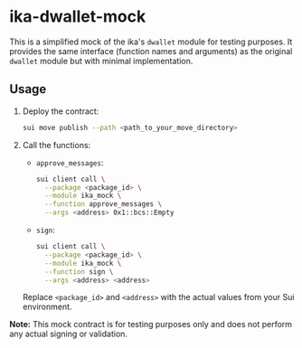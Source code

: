 # ika-dwallet-mock

This is a simplified mock of the ika's `dwallet` module for testing purposes. It provides the same interface (function names and arguments) as the original `dwallet` module but with minimal implementation.

## Usage

1. Deploy the contract:

   ```bash
   sui move publish --path <path_to_your_move_directory>
   ```

2. Call the functions:

   - `approve_messages`:

     ```bash
     sui client call \
       --package <package_id> \
       --module ika_mock \
       --function approve_messages \
       --args <address> 0x1::bcs::Empty
     ```

   - `sign`:

     ```bash
     sui client call \
       --package <package_id> \
       --module ika_mock \
       --function sign \
       --args <address> <address>
     ```

   Replace `<package_id>` and `<address>` with the actual values from your Sui environment.

**Note:** This mock contract is for testing purposes only and does not perform any actual signing or validation.
